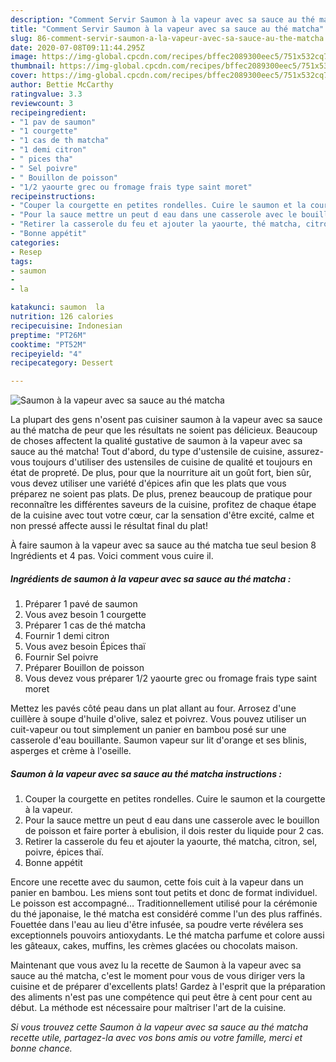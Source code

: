 ```yaml
---
description: "Comment Servir Saumon à la vapeur avec sa sauce au thé matcha"
title: "Comment Servir Saumon à la vapeur avec sa sauce au thé matcha"
slug: 86-comment-servir-saumon-a-la-vapeur-avec-sa-sauce-au-the-matcha
date: 2020-07-08T09:11:44.295Z
image: https://img-global.cpcdn.com/recipes/bffec2089300eec5/751x532cq70/saumon-a-la-vapeur-avec-sa-sauce-au-the-matcha-photo-principale-de-la-recette.jpg
thumbnail: https://img-global.cpcdn.com/recipes/bffec2089300eec5/751x532cq70/saumon-a-la-vapeur-avec-sa-sauce-au-the-matcha-photo-principale-de-la-recette.jpg
cover: https://img-global.cpcdn.com/recipes/bffec2089300eec5/751x532cq70/saumon-a-la-vapeur-avec-sa-sauce-au-the-matcha-photo-principale-de-la-recette.jpg
author: Bettie McCarthy
ratingvalue: 3.3
reviewcount: 3
recipeingredient:
- "1 pav de saumon"
- "1 courgette"
- "1 cas de th matcha"
- "1 demi citron"
- " pices tha"
- " Sel poivre"
- " Bouillon de poisson"
- "1/2 yaourte grec ou fromage frais type saint moret"
recipeinstructions:
- "Couper la courgette en petites rondelles. Cuire le saumon et la courgette à la vapeur."
- "Pour la sauce mettre un peut d eau dans une casserole avec le bouillon de poisson et faire porter à ebulision, il dois rester du liquide pour 2 cas."
- "Retirer la casserole du feu et ajouter la yaourte, thé matcha, citron, sel, poivre, épices thaï."
- "Bonne appétit"
categories:
- Resep
tags:
- saumon
- 
- la

katakunci: saumon  la 
nutrition: 126 calories
recipecuisine: Indonesian
preptime: "PT26M"
cooktime: "PT52M"
recipeyield: "4"
recipecategory: Dessert

---
```



![Saumon à la vapeur avec sa sauce au thé matcha](https://img-global.cpcdn.com/recipes/bffec2089300eec5/751x532cq70/saumon-a-la-vapeur-avec-sa-sauce-au-the-matcha-photo-principale-de-la-recette.jpg)

La plupart des gens n'osent pas cuisiner saumon à la vapeur avec sa sauce au thé matcha de peur que les résultats ne soient pas délicieux. Beaucoup de choses affectent la qualité gustative de saumon à la vapeur avec sa sauce au thé matcha! Tout d'abord, du type d'ustensile de cuisine, assurez-vous toujours d'utiliser des ustensiles de cuisine de qualité et toujours en état de propreté. De plus, pour que la nourriture ait un goût fort, bien sûr, vous devez utiliser une variété d'épices afin que les plats que vous préparez ne soient pas plats. De plus, prenez beaucoup de pratique pour reconnaître les différentes saveurs de la cuisine, profitez de chaque étape de la cuisine avec tout votre cœur, car la sensation d'être excité, calme et non pressé affecte aussi le résultat final du plat!

<!--inarticleads1-->

À faire saumon à la vapeur avec sa sauce au thé matcha tue seul besion 8 Ingrédients et 4 pas. Voici comment vous cuire il.

##### Ingrédients de saumon à la vapeur avec sa sauce au thé matcha :

1. Préparer 1 pavé de saumon
1. Vous avez besoin 1 courgette
1. Préparer 1 cas de thé matcha
1. Fournir 1 demi citron
1. Vous avez besoin  Épices thaï
1. Fournir  Sel poivre
1. Préparer  Bouillon de poisson
1. Vous devez vous préparer 1/2 yaourte grec ou fromage frais type saint moret


Mettez les pavés côté peau dans un plat allant au four. Arrosez d&#39;une cuillère à soupe d&#39;huile d&#39;olive, salez et poivrez. Vous pouvez utiliser un cuit-vapeur ou tout simplement un panier en bambou posé sur une casserole d&#39;eau bouillante. Saumon vapeur sur lit d&#39;orange et ses blinis, asperges et crème à l&#39;oseille. 

<!--inarticleads2-->

##### Saumon à la vapeur avec sa sauce au thé matcha instructions :

1. Couper la courgette en petites rondelles. Cuire le saumon et la courgette à la vapeur.
1. Pour la sauce mettre un peut d eau dans une casserole avec le bouillon de poisson et faire porter à ebulision, il dois rester du liquide pour 2 cas.
1. Retirer la casserole du feu et ajouter la yaourte, thé matcha, citron, sel, poivre, épices thaï.
1. Bonne appétit


Encore une recette avec du saumon, cette fois cuit à la vapeur dans un panier en bambou. Les miens sont tout petits et donc de format individuel. Le poisson est accompagné… Traditionnellement utilisé pour la cérémonie du thé japonaise, le thé matcha est considéré comme l&#39;un des plus raffinés. Fouettée dans l&#39;eau au lieu d&#39;être infusée, sa poudre verte révélera ses exceptionnels pouvoirs antioxydants. Le thé matcha parfume et colore aussi les gâteaux, cakes, muffins, les crèmes glacées ou chocolats maison. 

<!--inarticleads1-->

<p>
Maintenant que vous avez lu la recette de Saumon à la vapeur avec sa sauce au thé matcha, c'est le moment pour vous de vous diriger vers la cuisine et de préparer d'excellents plats! Gardez à l'esprit que la préparation des aliments n'est pas une compétence qui peut être à cent pour cent au début. La méthode est nécessaire pour maîtriser l'art de la cuisine.
</p>

<p>
<i>Si vous trouvez cette Saumon à la vapeur avec sa sauce au thé matcha recette utile, partagez-la avec vos bons amis ou votre famille, merci et bonne chance.</i>
</p>
